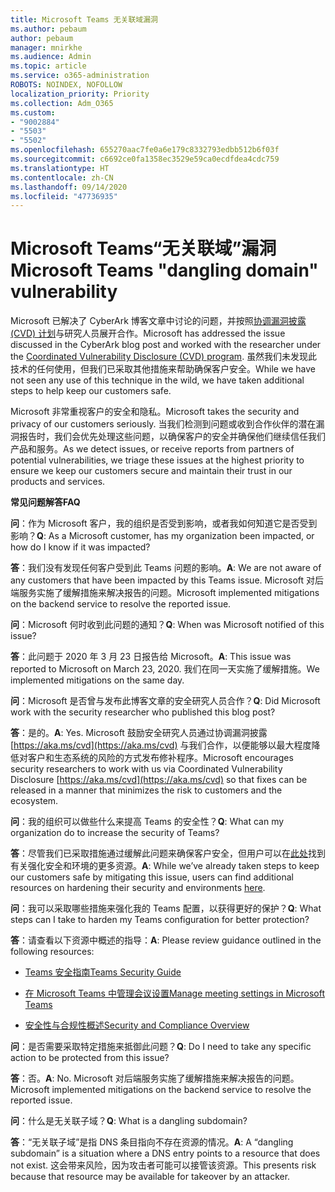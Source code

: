 ```yaml
---
title: Microsoft Teams 无关联域漏洞
ms.author: pebaum
author: pebaum
manager: mnirkhe
ms.audience: Admin
ms.topic: article
ms.service: o365-administration
ROBOTS: NOINDEX, NOFOLLOW
localization_priority: Priority
ms.collection: Adm_O365
ms.custom:
- "9002884"
- "5503"
- "5502"
ms.openlocfilehash: 655270aac7fe0a6e179c8332793edbb512b6f03f
ms.sourcegitcommit: c6692ce0fa1358ec3529e59ca0ecdfdea4cdc759
ms.translationtype: HT
ms.contentlocale: zh-CN
ms.lasthandoff: 09/14/2020
ms.locfileid: "47736935"
---
```

# <a name="microsoft-teams-dangling-domain-vulnerability"></a><span data-ttu-id="c4a02-102">Microsoft Teams“无关联域”漏洞</span><span class="sxs-lookup"><span data-stu-id="c4a02-102">Microsoft Teams "dangling domain" vulnerability</span></span>

<span data-ttu-id="c4a02-103">Microsoft 已解决了 CyberArk 博客文章中讨论的问题，并按照[协调漏洞披露 (CVD) 计划](https://aka.ms/cvd)与研究人员展开合作。</span><span class="sxs-lookup"><span data-stu-id="c4a02-103">Microsoft has addressed the issue discussed in the CyberArk blog post and worked with the researcher under the [Coordinated Vulnerability Disclosure (CVD) program](https://aka.ms/cvd).</span></span> <span data-ttu-id="c4a02-104">虽然我们未发现此技术的任何使用，但我们已采取其他措施来帮助确保客户安全。</span><span class="sxs-lookup"><span data-stu-id="c4a02-104">While we have not seen any use of this technique in the wild, we have taken additional steps to help keep our customers safe.</span></span>

<span data-ttu-id="c4a02-105">Microsoft 非常重视客户的安全和隐私。</span><span class="sxs-lookup"><span data-stu-id="c4a02-105">Microsoft takes the security and privacy of our customers seriously.</span></span> <span data-ttu-id="c4a02-106">当我们检测到问题或收到合作伙伴的潜在漏洞报告时，我们会优先处理这些问题，以确保客户的安全并确保他们继续信任我们产品和服务。</span><span class="sxs-lookup"><span data-stu-id="c4a02-106">As we detect issues, or receive reports from partners of potential vulnerabilities, we triage these issues at the highest priority to ensure we keep our customers secure and maintain their trust in our products and services.</span></span>

<span data-ttu-id="c4a02-107">**常见问题解答**</span><span class="sxs-lookup"><span data-stu-id="c4a02-107">**FAQ**</span></span>

<span data-ttu-id="c4a02-108">**问**：作为 Microsoft 客户，我的组织是否受到影响，或者我如何知道它是否受到影响？</span><span class="sxs-lookup"><span data-stu-id="c4a02-108">**Q**: As a Microsoft customer, has my organization been impacted, or how do I know if it was impacted?</span></span>

<span data-ttu-id="c4a02-109">**答**：我们没有发现任何客户受到此 Teams 问题的影响。</span><span class="sxs-lookup"><span data-stu-id="c4a02-109">**A**: We are not aware of any customers that have been impacted by this Teams issue.</span></span> <span data-ttu-id="c4a02-110">Microsoft 对后端服务实施了缓解措施来解决报告的问题。</span><span class="sxs-lookup"><span data-stu-id="c4a02-110">Microsoft implemented mitigations on the backend service to resolve the reported issue.</span></span>

<span data-ttu-id="c4a02-111">**问**：Microsoft 何时收到此问题的通知？</span><span class="sxs-lookup"><span data-stu-id="c4a02-111">**Q**: When was Microsoft notified of this issue?</span></span>

<span data-ttu-id="c4a02-112">**答**：此问题于 2020 年 3 月 23 日报告给 Microsoft。</span><span class="sxs-lookup"><span data-stu-id="c4a02-112">**A**: This issue was reported to Microsoft on March 23, 2020.</span></span> <span data-ttu-id="c4a02-113">我们在同一天实施了缓解措施。</span><span class="sxs-lookup"><span data-stu-id="c4a02-113">We implemented mitigations on the same day.</span></span>

<span data-ttu-id="c4a02-114">**问**：Microsoft 是否曾与发布此博客文章的安全研究人员合作？</span><span class="sxs-lookup"><span data-stu-id="c4a02-114">**Q**: Did Microsoft work with the security researcher who published this blog post?</span></span>

<span data-ttu-id="c4a02-115">**答**：是的。</span><span class="sxs-lookup"><span data-stu-id="c4a02-115">**A**: Yes.</span></span> <span data-ttu-id="c4a02-116">Microsoft 鼓励安全研究人员通过协调漏洞披露 [https://aka.ms/cvd](https://aka.ms/cvd) 与我们合作，以便能够以最大程度降低对客户和生态系统的风险的方式发布修补程序。</span><span class="sxs-lookup"><span data-stu-id="c4a02-116">Microsoft encourages security researchers to work with us via Coordinated Vulnerability Disclosure [https://aka.ms/cvd](https://aka.ms/cvd) so that fixes can be released in a manner that minimizes the risk to customers and the ecosystem.</span></span>  

<span data-ttu-id="c4a02-117">**问**：我的组织可以做些什么来提高 Teams 的安全性？</span><span class="sxs-lookup"><span data-stu-id="c4a02-117">**Q**: What can my organization do to increase the security of Teams?</span></span>  

<span data-ttu-id="c4a02-118">**答**：尽管我们已采取措施通过缓解此问题来确保客户安全，但用户可以在[此处](https://www.microsoft.com/microsoft-365/blog/2020/04/06/it-professionals-privacy-security-microsoft-teams/)找到有关强化安全和环境的更多资源。</span><span class="sxs-lookup"><span data-stu-id="c4a02-118">**A**: While we’ve already taken steps to keep our customers safe by mitigating this issue, users can find additional resources on hardening their security and environments [here](https://www.microsoft.com/microsoft-365/blog/2020/04/06/it-professionals-privacy-security-microsoft-teams/).</span></span>  

<span data-ttu-id="c4a02-119">**问**：我可以采取哪些措施来强化我的 Teams 配置，以获得更好的保护？</span><span class="sxs-lookup"><span data-stu-id="c4a02-119">**Q**: What steps can I take to harden my Teams configuration for better protection?</span></span>

<span data-ttu-id="c4a02-120">**答**：请查看以下资源中概述的指导：</span><span class="sxs-lookup"><span data-stu-id="c4a02-120">**A**: Please review guidance outlined in the following resources:</span></span> 

- [<span data-ttu-id="c4a02-121">Teams 安全指南</span><span class="sxs-lookup"><span data-stu-id="c4a02-121">Teams Security Guide</span></span>](https://docs.microsoft.com/microsoftteams/teams-security-guide)

- [<span data-ttu-id="c4a02-122">在 Microsoft Teams 中管理会议设置</span><span class="sxs-lookup"><span data-stu-id="c4a02-122">Manage meeting settings in Microsoft Teams</span></span>](https://docs.microsoft.com/microsoftteams/meeting-settings-in-teams)

- [<span data-ttu-id="c4a02-123">安全性与合规性概述</span><span class="sxs-lookup"><span data-stu-id="c4a02-123">Security and Compliance Overview</span></span>](https://docs.microsoft.com/microsoftteams/security-compliance-overview)

<span data-ttu-id="c4a02-124">**问**：是否需要采取特定措施来抵御此问题？</span><span class="sxs-lookup"><span data-stu-id="c4a02-124">**Q**: Do I need to take any specific action to be protected from this issue?</span></span>

<span data-ttu-id="c4a02-125">**答**：否。</span><span class="sxs-lookup"><span data-stu-id="c4a02-125">**A**: No.</span></span> <span data-ttu-id="c4a02-126">Microsoft 对后端服务实施了缓解措施来解决报告的问题。</span><span class="sxs-lookup"><span data-stu-id="c4a02-126">Microsoft implemented mitigations on the backend service to resolve the reported issue.</span></span>

<span data-ttu-id="c4a02-127">**问**：什么是无关联子域？</span><span class="sxs-lookup"><span data-stu-id="c4a02-127">**Q**: What is a dangling subdomain?</span></span>

<span data-ttu-id="c4a02-128">**答**：“无关联子域”是指 DNS 条目指向不存在资源的情况。</span><span class="sxs-lookup"><span data-stu-id="c4a02-128">**A**:  A “dangling subdomain” is a situation where a DNS entry points to a resource that does not exist.</span></span>  <span data-ttu-id="c4a02-129">这会带来风险，因为攻击者可能可以接管该资源。</span><span class="sxs-lookup"><span data-stu-id="c4a02-129">This presents risk because that resource may be available for takeover by an attacker.</span></span>
